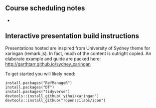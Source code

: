 ## Course scheduling notes

- 

## Interactive presentation build instructions

Presentations hosted are inspired from University of Sydney theme for xaringan (remark.js). In fact, much of the content is outright copied. An elaborate example and guide are packed here: http://garthtarr.github.io/sydney_xaringan

To get started you will likely need:

```
install.packages("RefManageR")
install.packages("DT")
install.packages("tidyverse")
devtools::install_github('yihui/xaringan')
devtools::install_github("ropenscilabs/icon")
```
